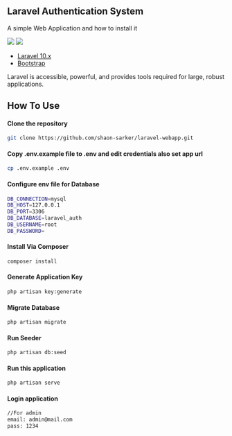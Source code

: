 ## Laravel Authentication System

A simple Web Application and how to install it

[![](https://img.shields.io/badge/Laravel-v10.26.2-ff2e21.svg)](https://laravel.com)
[![](https://img.shields.io/badge/bootstrap-v5.3-712cf9.svg)](https://getbootstrap.com)

- [Laravel 10.x](https://github.com/laravel/laravel)
- [Bootstrap](https://getbootstrap.com/)


Laravel is accessible, powerful, and provides tools required for large, robust applications.


## How To Use
#### Clone the repository

```bash
git clone https://github.com/shaon-sarker/laravel-webapp.git
```

#### Copy .env.example file to .env and edit credentials also set app url
```bash
cp .env.example .env
```
#### Configure env file for Database
```bash
DB_CONNECTION=mysql
DB_HOST=127.0.0.1
DB_PORT=3306
DB_DATABASE=laravel_auth
DB_USERNAME=root
DB_PASSWORD=
```

#### Install Via Composer

```bash
composer install
```

#### Generate Application Key

```bash
php artisan key:generate
```

#### Migrate Database

```bash
php artisan migrate
```

#### Run Seeder

```bash
php artisan db:seed
```

#### Run this application

```bash
php artisan serve
```

#### Login application

```bash
//For admin
email: admin@mail.com
pass: 1234
```





